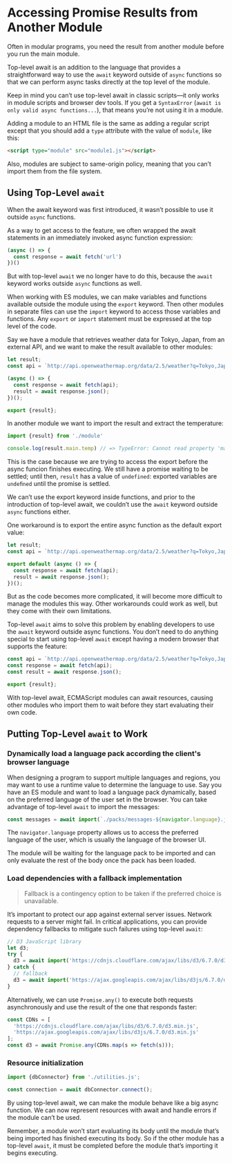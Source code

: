 # Accessing Promise Results from Another Module

Often in modular programs, you need the result from another module before you run the main module.

Top-level await is an addition to the language that provides a straightforward way to use the `await` keyword outside of `async` functions so that we can perform async tasks directly at the top level of the module.

Keep in mind you can’t use top-level await in classic scripts—it only works in module scripts and browser dev tools. If you get a `SyntaxError` (`await is only valid async functions...`), that means you’re not using it in a module.

Adding a module to an HTML file is the same as adding a regular script except that you should add a `type` attribute with the value of `module`, like this:

```html
<script type="module" src="module1.js"></script>
```

Also, modules are subject to same-origin policy, meaning that you can’t import them from the file system.

## Using Top-Level `await`

When the await keyword was first introduced, it wasn’t possible to use it outside `async` functions.

As a way to get access to the feature, we often wrapped the await statements in an immediately invoked async function expression:

```js
(async () => {
  const response = await fetch('url')
})()
```

But with top-level `await` we no longer have to do this, because the `await` keyword works outside `async` functions as well.

When working with ES modules, we can make variables and functions available outside the module using the `export` keyword. Then other modules in separate files can use the `import` keyword to access those variables and functions. Any `export` or `import` statement must be expressed at the top level of the code.

Say we have a module that retrieves weather data for Tokyo, Japan, from an external API, and we want to make the result available to other modules:

```js
let result;
const api = `http://api.openweathermap.org/data/2.5/weather?q=Tokyo,Japan&APPID=1b1b3e9e909416e5bbe365a0a8505fbb`;

(async () => {
  const response = await fetch(api);
  result = await response.json();
})();

export {result};
```

In another module we want to import the result and extract the temperature:

```js
import {result} from './module'

console.log(result.main.temp) // => TypeError: Cannot read property 'main' of undefined 
```

This is the case because we are trying to access the export before the async funcion finishes executing. We still have a promise waiting to be settled; until then, `result` has a value of `undefined`: exported variables are `undeﬁned` until the promise is settled. 

We can’t use the export keyword inside functions, and prior to the introduction of top-level await, we couldn’t use the `await` keyword outside `async` functions either.

One workaround is to export the entire async function as the default export value:

```js
let result;
const api = `http://api.openweathermap.org/data/2.5/weather?q=Tokyo,Japan&APPID=1b1b3e9e909416e5bbe365a0a8505fbb`;

export default (async () => {
  const response = await fetch(api);
  result = await response.json();
})();
```

But as the code becomes more complicated, it will become more difficult to manage the modules this way. Other workarounds could work as well, but they come with their own limitations.

Top-level `await` aims to solve this problem by enabling developers to use the `await` keyword outside async functions. You don’t need to do anything special to start using top-level `await` except having a modern browser that supports the feature:

```js
const api = `http://api.openweathermap.org/data/2.5/weather?q=Tokyo,Japan&APPID=1b1b3e9e909416e5bbe365a0a8505fbb`;  
const response = await fetch(api);   
const result = await response.json();      

export {result};
```

With top-level await, ECMAScript modules can await resources, causing other modules who import them to wait before they start evaluating their own code.

## Putting Top-Level `await` to Work

### Dynamically load a language pack according the client's browser language

When designing a program to support multiple languages and regions, you may want to use a runtime value to determine the language to use. Say you have an ES module and want to load a language pack dynamically, based on the preferred language of the user set in the browser. You can take advantage of top-level `await` to import the messages:

```js
const messages = await import(`./packs/messages-${navigator.language}.js`);
```

The `navigator.language` property allows us to access the preferred language of the user, which is usually the language of the browser UI.

The module will be waiting for the language pack to be imported and can only evaluate the rest of the body once the pack has been loaded.

### Load dependencies with a fallback implementation

>Fallback is a contingency option to be taken if the preferred choice is unavailable.

It’s important to protect our app against external server issues. Network requests to a server might fail. In critical applications, you can provide dependency fallbacks to mitigate such failures using top-level `await`:

```js
// D3 JavaScript library
let d3;      
try {  
  d3 = await import('https://cdnjs.cloudflare.com/ajax/libs/d3/6.7.0/d3.min.js');   
} catch {
  // fallback  
  d3 = await import('https://ajax.googleapis.com/ajax/libs/d3js/6.7.0/d3.min.js');   
}
```

Alternatively, we can use `Promise.any()` to execute both requests asynchronously and use the result of the one that responds faster:

```js
const CDNs = [  
  'https://cdnjs.cloudflare.com/ajax/libs/d3/6.7.0/d3.min.js', 
  'https://ajax.googleapis.com/ajax/libs/d3js/6.7.0/d3.min.js'   
];
const d3 = await Promise.any(CDNs.map(s => fetch(s)));
```

### Resource initialization

```js
import {dbConnector} from './utilities.js';    

const connection = await dbConnector.connect();
```

By using top-level await, we can make the module behave like a big async function. We can now represent resources with await and handle errors if the module can’t be used. 

Remember, a module won’t start evaluating its body until the module that’s being imported has finished executing its body. So if the other module has a top-level `await`, it must be completed before the module that’s importing it begins executing.